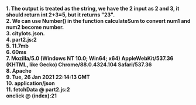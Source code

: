 
**1. The output is treated as the string, we have the 2 input as 2 and 3, it should return int 2+3=5, but it returns "23".**\
**2. We can use Number() in the function calculateSum to convert num1 and num2 become number.**\
**3. citylots.json.**\
**4. part2.js:2**\
**5. 11.7mb**\
**6. 60ms**\
**7. Mozilla/5.0 (Windows NT 10.0; Win64; x64) AppleWebKit/537.36 (KHTML, like Gecko) Chrome/88.0.4324.104 Safari/537.36**\
**8. Apache**\
**9. Tue, 26 Jan 2021 22:14:13 GMT**\
**10. application/json**\
**11. fetchData @ part2.js:2**\
**onclick @ (index):21**
